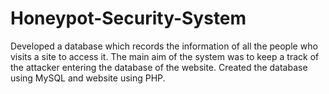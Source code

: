 # Honeypot-Security-System
Developed a database which records the information of all the people who visits a site to access it. The main aim of the system was to keep a track of the attacker entering the database of the website. Created the database using MySQL and website using PHP.   
